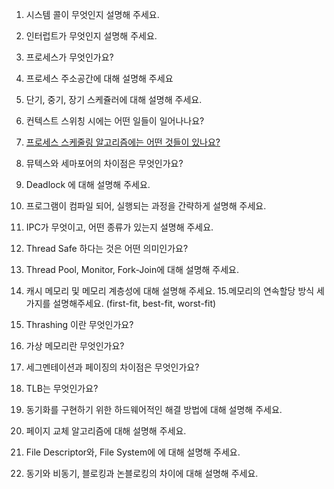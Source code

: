 1. 시스템 콜이 무엇인지 설명해 주세요.

2. 인터럽트가 무엇인지 설명해 주세요.

3. 프로세스가 무엇인가요? 

4. 프로세스 주소공간에 대해 설명해 주세요

5. 단기, 중기, 장기 스케쥴러에 대해 설명해 주세요.

6. 컨텍스트 스위칭 시에는 어떤 일들이 일어나나요? 

7. [프로세스 스케줄링 알고리즘에는 어떤 것들이 있나요?](https://hyeromon.tistory.com/84)
8. 뮤텍스와 세마포어의 차이점은 무엇인가요? 

9. Deadlock 에 대해 설명해 주세요. 
10. 프로그램이 컴파일 되어, 실행되는 과정을 간략하게 설명해 주세요. 

11. IPC가 무엇이고, 어떤 종류가 있는지 설명해 주세요.

12. Thread Safe 하다는 것은 어떤 의미인가요? 
13. Thread Pool, Monitor, Fork-Join에 대해 설명해 주세요. 

14. 캐시 메모리 및 메모리 계층성에 대해 설명해 주세요.
15.메모리의 연속할당 방식 세 가지를 설명해주세요. (first-fit, best-fit, worst-fit)
16. Thrashing 이란 무엇인가요?
17. 가상 메모리란 무엇인가요?
18. 세그멘테이션과 페이징의 차이점은 무엇인가요?
19. TLB는 무엇인가요? 
20. 동기화를 구현하기 위한 하드웨어적인 해결 방법에 대해 설명해 주세요.
21. 페이지 교체 알고리즘에 대해 설명해 주세요.
22. File Descriptor와, File System에 에 대해 설명해 주세요.
23. 동기와 비동기, 블로킹과 논블로킹의 차이에 대해 설명해 주세요.
